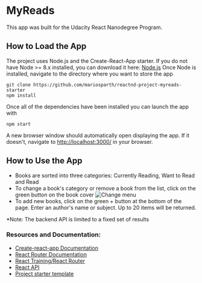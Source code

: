 # MyReads

This app was built for the Udacity React Nanodegree Program.

## How to Load the App

The project uses Node.js and the Create-React-App starter.  If you do not have Node >= 8.x installed, you can download it here: [Node.js](https://nodejs.org/en/)
Once Node is installed, navigate to the directory where you want to store the app
```
git clone https://github.com/mariosparth/reactnd-project-myreads-starter
npm install
```
Once all of the dependencies have been installed you can launch the app with
```
npm start
```

A new browser window should automatically open displaying the app.  If it doesn't, navigate to [http://localhost:3000/](http://localhost:3000/) in your browser.

## How to Use the App
* Books are sorted into three categories: Currently Reading, Want to Read and Read
* To change a book's category or remove a book from the list, click on the green button on  the book cover
![Change menu](src/screenshots/change-shelf.png "change")
* To add new books, click on the green + button at the bottom of the page.
Enter an author's name or subject. Up to 20 items will be returned.

*Note: The backend API is limited to a fixed set of results

### Resources and Documentation:
* [Create-react-app Documentation](https://github.com/facebookincubator/create-react-app)
* [React Router Documentation](http://knowbody.github.io/react-router-docs/)
* [React Training/React Router](https://reacttraining.com/react-router/web/api/BrowserRouter)
* [React API](https://facebook.github.io/react/docs/react-api.html)
* [Project starter template](https://github.com/udacity/reactnd-project-myreads-starter)

